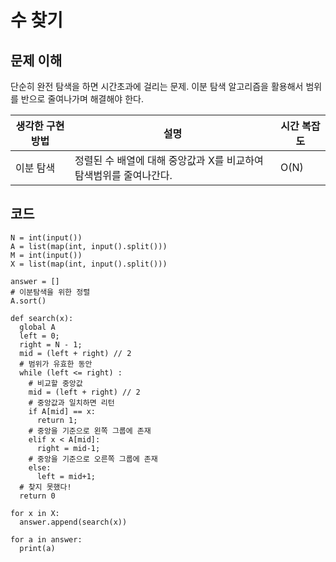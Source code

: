 # 수 찾기

## 문제 이해
단순히 완전 탐색을 하면 시간초과에 걸리는 문제. 이분 탐색 알고리즘을 활용해서 범위를 반으로 줄여나가며 해결해야 한다.

|생각한 구현 방법|설명|시간 복잡도|
|-|-|-|
|이분 탐색|정렬된 수 배열에 대해 중앙값과 X를 비교하여 탐색범위를 줄여나간다.|O(N)|

## 코드
```
N = int(input())
A = list(map(int, input().split()))
M = int(input())
X = list(map(int, input().split()))

answer = []
# 이분탐색을 위한 정렬
A.sort()

def search(x):
  global A
  left = 0;
  right = N - 1;
  mid = (left + right) // 2
  # 범위가 유효한 동안
  while (left <= right) :
    # 비교할 중앙값
    mid = (left + right) // 2
    # 중앙값과 일치하면 리턴
    if A[mid] == x:
      return 1;
    # 중앙을 기준으로 왼쪽 그룹에 존재
    elif x < A[mid]:
      right = mid-1;
    # 중앙을 기준으로 오른쪽 그룹에 존재
    else:
      left = mid+1;
  # 찾지 못했다!
  return 0

for x in X:
  answer.append(search(x))

for a in answer:
  print(a)
```
